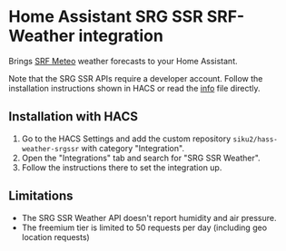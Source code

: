 # Home Assistant SRG SSR SRF-Weather integration

Brings [SRF Meteo](https://www.srf.ch/meteo) weather forecasts to your Home Assistant.

Note that the SRG SSR APIs require a developer account.
Follow the installation instructions shown in HACS or read the [info](info.md) file directly.

## Installation with HACS

1. Go to the HACS Settings and add the custom repository `siku2/hass-weather-srgssr` with category "Integration".
2. Open the "Integrations" tab and search for "SRG SSR Weather".
3. Follow the instructions there to set the integration up.

## Limitations

- The SRG SSR Weather API doesn't report humidity and air pressure.
- The freemium tier is limited to 50 requests per day (including geo location requests) 
